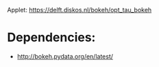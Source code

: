 Applet: https://delft.diskos.nl/bokeh/opt_tau_bokeh

# Dependencies:
* http://bokeh.pydata.org/en/latest/

